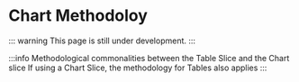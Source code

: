 # Chart Methodoloy

::: warning
This page is still under development.
:::

:::info Methodological commonalities between the Table Slice and the Chart slice 
If using a Chart Slice, the methodology for Tables also applies
:::
